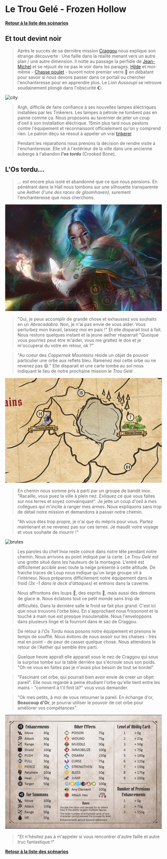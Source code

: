 # Le Trou Gelé - Frozen Hollow

**[Retour à la liste des scénarios][accueil]**

## Et tout devint noir

> Après le succès de sa dernière mission [Craggou][cragheart] nous explique son étrange découverte : Une faille dans la réalité menant vers un autre plan / une autre dimension. Il notte au passage la perfidie de [Jean-Michel][brute] et se réjouit de ne pas le voir dans les parages. [Hilde][scoundrel] et moi-même - [Chasse poulet][spellweaver] - buvont notre premier verre 🍻 en débatant pour savoir si nous devons passer dans ce portail ou chercher l'enchanteresse pour en apprendre plus. Le *Lion Aussoupi* se retrouve soudainement plongé dans l'obscurité 🌔.

![city][city]

> Argh, difficile de faire confiance à ses nouvelles lampes éléctriques installées par les Tinkerers. Les lampes à pétrole ne tombent pas en panne comme ça. Nous proposons au tavernier de jeter un coup d'oeil à son installation éléctrique. 15min plus tard nous pestons contre l'équipement et reconnaissont officielement qu'on y comprend rien. Le patron déçu se résout à appeler un vrai [tinkerer][tinkerer].

> Pendant les réparations nous prenons la décision de rendre visite à l'enchanteresse. Elle vit à l'extérieur de la ville dans une ancienne auberge à l'abandon ***l'os tordu*** (Crooked Bone).

## L'Os tordu...

> ... est encore plus isolé et abandonné que ce que nous pensions. En pénétrant dans le Hall nous tombons sur une silhouette transparente une Aether *(l'une des races de gloomhaven)*, surement l'enchanteresse que nous cherchons.

![unlock2][unlock2]

> "Oui, je peux accomplir de grande chose et exhaussez vos souhaits en un *Abracadabra*. Non, je n'ai pas envie de vous aider. Vous perturbez mon travail, laissez moi en paix !" Et elle disparait tout à fait. Nous restons quelques instant et la jeune aether réaparrait "Quoique vous pourriez peut être m'aider, vous me grattez le dos et je m'occuperai du votre en retour, ok ?"

> "Au coeur des *Coppernek Mountains* réside un objet de pouvoir particulier une orbe aux reflets bleu. Ramenez moi cette orbe ou ne revenez pas 😄." Elle disparait et une carte tombe au sol nous indiquant le lieu de notre prochaine mission le *Trou Gelé*

![scenario][scenario]

> En chemin nous somme pris à parti par un groupe de bandit inox. "Racaille, vous puez la ville à plein nez. Exliquez ce que vous faites sur nos terres et soyez convainquant". Je jette un coup d'oeil à mes collègues qui m'incite à ranger mes armes. Nous expliquons sans trop de détail notre mission et demandons à passer notre chemin.

> "Ah vous êtes trop propre, je n'ai que du mépris pour vous. Partez maintenant et ne revenez pas sur ces terres. Je maudit votre voyage et vous souhaite de mourrir !"

![brutes][brutes]

> Les paroles du chef Inox reste coincé dans notre tête pendant notre chemin. Nous arrivons au point indiqué par la carte. Le *Trou Gelé* est une grotte situé dans les hauteurs de la montagne. L'entré est difficilemet accible avec toute la neige présente à cette altitude. De fraiche traces de Loup nous indique qu'un large groupe vit à l'intérieur. Nous préparons difficilement notre équipement dans le froid *(3x -1 dans le deck d'attaques)* et entrons dans la caverne.

> Nous affrontons des loups 🐺, des esprits 👻, mais aussi des démons de glace ❄️. Nous éclatons tout ce petit monde sans trop de difficultés. Dans la dernière salle le froid se fait plus grand. C'est ici que nous trouvons l'orbe bleu. En s'approchant nous frissonont et la touché à main nue est presque insoutenable. Nous l'enveloppons dans plusieurs linge et la fourront dans le sac de Craggou.

> De retour à *l'Os Tordu* nous posons notre équipement et prenons le temps de soufflé. Nous évitons de nous assoir sur les chaises - très mal en point - de peur de casser quelque chose. Nous attendons le retour de l'Aether qui semble être parti.

> Quelque heure appraît elle apparait sous le nez de Craggou qui sous la surprise tombe sur la table derrière qui s'écroule sous son poids. "Oh ne vous en faites pas je n'avais plus besoin de tout se bordel"

> "Fascinant cet orbe, qui pourrait bien avoir envie de creer un objet pareil". Elle nous regarde à peine étudiant l'orbe qu'elle tient entre les mains - "comment à t'il finit là?" vous vous demander.

> "Ok mes petits, à moi de vous retourner la pareil. En échange d'or, **Beaucoup d'Or**, je pourrai utiliser le pouvoir de cet orbe pour améliorer vos compétances".

![unlock1][unlock1]

> "Et n'hésitez pas à m'appeler si vous rencontrer d'autre faille et autre truc fantastique !"

**[Retour à la liste des scénarios][accueil]**

<!-- url references -->
[accueil]: ../../README.md

[party1]: ../../party/vautour_soleil.md
[party2]: ../../party/brigade_sacrifie.md

[cragheart]: ../../characters/cragheart.md "Cragheart"
[mindthief]: ../../characters/mindthief.md "Mindthief"
[tinkerer]: ../../characters/tinkerer.md "Tinkerer"
[brute]: ../../characters/brute.md "Brute"
[scoundrel]: ../../characters/scoundrel.md "Scoundrel"
[spellweaver]: ../../characters/spellweaver.md "Spellweaver"

<!-- image reference -->
[city]: https://geeko.lesoir.be/wp-content/uploads/sites/58/2018/07/bardstale.jpg
[scenario]: ./scenario.png
[unlock1]: ./unlock1.png
[unlock2]: ./unlock2.jpg
[brutes]: https://houseofnerdery.files.wordpress.com/2018/06/inox_caravan_by_kotnonekot-dbifqsm.jpg?w=600&h=380&crop=1

